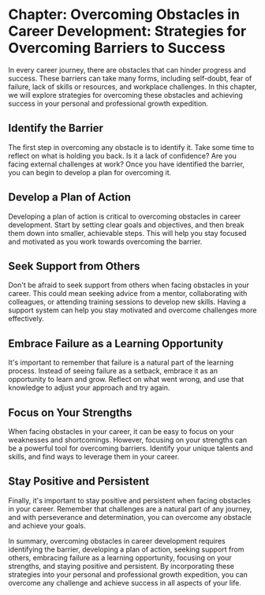 Chapter: Overcoming Obstacles in Career Development: Strategies for Overcoming Barriers to Success
==================================================================================================

In every career journey, there are obstacles that can hinder progress and success. These barriers can take many forms, including self-doubt, fear of failure, lack of skills or resources, and workplace challenges. In this chapter, we will explore strategies for overcoming these obstacles and achieving success in your personal and professional growth expedition.

Identify the Barrier
--------------------

The first step in overcoming any obstacle is to identify it. Take some time to reflect on what is holding you back. Is it a lack of confidence? Are you facing external challenges at work? Once you have identified the barrier, you can begin to develop a plan for overcoming it.

Develop a Plan of Action
------------------------

Developing a plan of action is critical to overcoming obstacles in career development. Start by setting clear goals and objectives, and then break them down into smaller, achievable steps. This will help you stay focused and motivated as you work towards overcoming the barrier.

Seek Support from Others
------------------------

Don't be afraid to seek support from others when facing obstacles in your career. This could mean seeking advice from a mentor, collaborating with colleagues, or attending training sessions to develop new skills. Having a support system can help you stay motivated and overcome challenges more effectively.

Embrace Failure as a Learning Opportunity
-----------------------------------------

It's important to remember that failure is a natural part of the learning process. Instead of seeing failure as a setback, embrace it as an opportunity to learn and grow. Reflect on what went wrong, and use that knowledge to adjust your approach and try again.

Focus on Your Strengths
-----------------------

When facing obstacles in your career, it can be easy to focus on your weaknesses and shortcomings. However, focusing on your strengths can be a powerful tool for overcoming barriers. Identify your unique talents and skills, and find ways to leverage them in your career.

Stay Positive and Persistent
----------------------------

Finally, it's important to stay positive and persistent when facing obstacles in your career. Remember that challenges are a natural part of any journey, and with perseverance and determination, you can overcome any obstacle and achieve your goals.

In summary, overcoming obstacles in career development requires identifying the barrier, developing a plan of action, seeking support from others, embracing failure as a learning opportunity, focusing on your strengths, and staying positive and persistent. By incorporating these strategies into your personal and professional growth expedition, you can overcome any challenge and achieve success in all aspects of your life.
